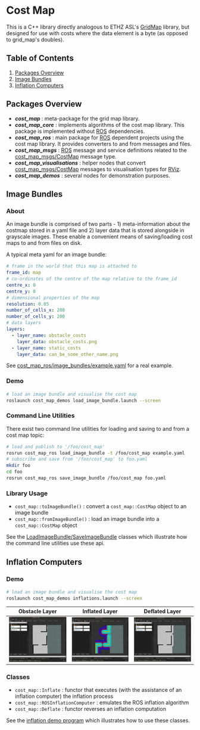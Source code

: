 # Cost Map

This is a C++ library directly analogous to ETHZ ASL's [GridMap] library,
but designed for use with costs where the data element is a byte (as opposed to grid_map's doubles).

## Table of Contents

1. [Packages Overview](#packages-overview)
2. [Image Bundles](#image-bundles)
3. [Inflation Computers](#inflation-computers)

## Packages Overview

* ***cost_map*** : meta-package for the grid map library.
* ***cost_map_core*** : implements algorithms of the cost map library. This package is implemented without [ROS] dependencies.
* ***cost_map_ros*** : main package for [ROS] dependent projects using the cost map library. It provides converters to and from messages and files.
* ***cost_map_msgs*** : [ROS] message and service definitions related to the [cost_map_msgs/CostMap] message type.
* ***cost_map_visualisations*** : helper nodes that convert [cost_map_msgs/CostMap] messages to visualisation types for [RViz].
* ***cost_map_demos*** : several nodes for demonstration purposes.

## Image Bundles

### About

An image bundle is comprised of two parts - 1) meta-information about the costmap stored in a yaml file and
2) layer data that is stored alongside in grayscale images. These enable a convenient means of
saving/loading cost maps to and from files on disk.

A typical meta yaml for an image bundle:

```yaml
# frame in the world that this map is attached to
frame_id: map
# co-ordinates of the centre of the map relative to the frame_id
centre_x: 0
centre_y: 0
# dimensional properties of the map
resolution: 0.05
number_of_cells_x: 200
number_of_cells_y: 200
# data layers
layers:
  - layer_name: obstacle_costs
    layer_data: obstacle_costs.png
  - layer_name: static_costs
    layer_data: can_be_some_other_name.png
```

See [cost_map_ros/image_bundles/example.yaml](https://github.com/stonier/cost_map/blob/devel/cost_map_ros/image_bundles/example.yaml) for a real example.

### Demo

```bash
# load an image bundle and visualise the cost map
roslaunch cost_map_demos load_image_bundle.launch --screen
```

### Command Line Utilities

There exist two command line utilities for loading and saving to and from a cost map topic:

```bash
# load and publish to '/foo/cost_map'
rosrun cost_map_ros load_image_bundle -t /foo/cost_map example.yaml
# subscribe and save from '/foo/cost_map' to foo.yaml
mkdir foo
cd foo
rosrun cost_map_ros save_image_bundle /foo/cost_map foo.yaml
```

### Library Usage

* `cost_map::toImageBundle()` : convert a `cost_map::CostMap` object to an image bundle
* `cost_map::fromImageBundle()` : load an image bundle into a `cost_map::CostMap` object

See the [LoadImageBundle/SaveImageBundle](https://github.com/stonier/cost_map/blob/devel/cost_map_ros/src/lib/image_bundles.cpp)
classes which illustrate how the command line utilities use these api.

## Inflation Computers

### Demo

```bash
# load an image bundle and visualise the cost map
roslaunch cost_map_demos inflations.launch --screen
```

Obstacle Layer | Inflated Layer | Deflated Layer
:---: | :---: | :---:
[![Obstacle Layer](cost_map_demos/doc/images/inflation/obstacle_layer_preview.png)](cost_map_demos/doc/images/inflation/obstacle_layer.gif) | [![Inflated Layer](cost_map_demos/doc/images/inflation/inflation_layer_preview.png)](cost_map_demos/doc/images/inflation/inflation_layer.png) | [![Deflated Layer](cost_map_demos/doc/images/inflation/deflated_layer_preview.png)](cost_map_demos/doc/images/inflation/deflated_layer.png)

### Classes

* `cost_map::Inflate` : functor that executes (with the assistance of an inflation computer) the inflation process
* `cost_map::ROSInflationComputer` : emulates the ROS inflation algorithm
* `cost_map::Deflate` : functor reverses an inflation computation

See the [inflation demo program](https://github.com/stonier/cost_map/blob/devel/cost_map_demos/src/inflation.cpp)
which illustrates how to use these classes.

[GridMap]: https://github.com/ethz-asl/grid_map
[ROS]: http://www.ros.org
[RViz]: http://wiki.ros.org/rviz
[cost_map_msgs/CostMap]: http://docs.ros.org/api/cost_map_msgs/html/msg/CostMap.html

